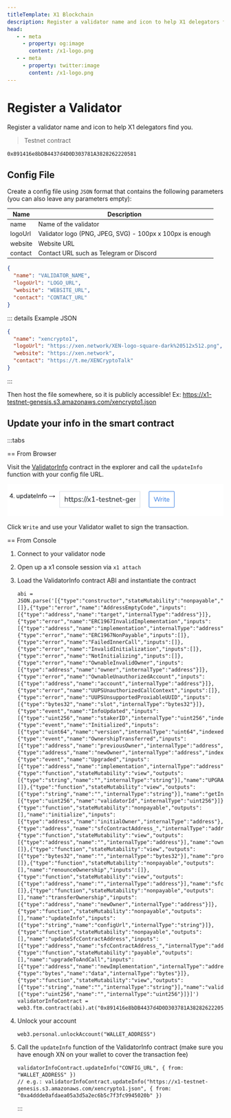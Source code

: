 ```yaml
---
titleTemplate: X1 Blockchain
description: Register a validator name and icon to help X1 delegators find you.
head:
   - - meta
     - property: og:image
       content: /x1-logo.png
   - - meta
     - property: twitter:image
       content: /x1-logo.png
---
```


# Register a Validator

Register a validator name and icon to help X1 delegators find you.

> Testnet contract

```solidity
0x891416e8bDB4437d4D0D303781A3828262220581
```

## Config File

Create a config file using `JSON` format that contains the following parameters (you can also leave any parameters empty):

| Name    | Description                                               |
|---------|-----------------------------------------------------------|
| name    | Name of the validator                                     |
| logoUrl | Validator logo (PNG, JPEG, SVG) - 100px x 100px is enough |
| website | Website URL                                               |
| contact | Contact URL such as Telegram or Discord                   |

```json
{
  "name": "VALIDATOR_NAME",
  "logoUrl": "LOGO_URL",
  "website": "WEBSITE_URL",
  "contact": "CONTACT_URL"
}
```

::: details Example JSON

```json
{
  "name": "xencrypto1",
  "logoUrl": "https://xen.network/XEN-logo-square-dark%20512x512.png",
  "website": "https://xen.network",
  "contact": "https://t.me/XENCryptoTalk"
}
```

:::

Then host the file somewhere, so it is publicly accessible! Ex: https://x1-testnet-genesis.s3.amazonaws.com/xencrypto1.json

## Update your info in the smart contract

:::tabs

== From Browser

Visit the [ValidatorInfo](https://explorer.x1-testnet.xen.network/address/0x891416e8bDB4437d4D0D303781A3828262220581/write-proxy#address-tabs) contract in the explorer and call the `updateInfo` function with your config file URL.

![updateInfo.png](updateInfo.png)

Click `Write` and use your Validator wallet to sign the transaction.

== From Console

1. Connect to your validator node
2. Open up a x1 console session via `x1 attach`
3. Load the ValidatorInfo contract ABI and instantiate the contract

   ```solidity
   abi = JSON.parse('[{"type":"constructor","stateMutability":"nonpayable","inputs":[]},{"type":"error","name":"AddressEmptyCode","inputs":[{"type":"address","name":"target","internalType":"address"}]},{"type":"error","name":"ERC1967InvalidImplementation","inputs":[{"type":"address","name":"implementation","internalType":"address"}]},{"type":"error","name":"ERC1967NonPayable","inputs":[]},{"type":"error","name":"FailedInnerCall","inputs":[]},{"type":"error","name":"InvalidInitialization","inputs":[]},{"type":"error","name":"NotInitializing","inputs":[]},{"type":"error","name":"OwnableInvalidOwner","inputs":[{"type":"address","name":"owner","internalType":"address"}]},{"type":"error","name":"OwnableUnauthorizedAccount","inputs":[{"type":"address","name":"account","internalType":"address"}]},{"type":"error","name":"UUPSUnauthorizedCallContext","inputs":[]},{"type":"error","name":"UUPSUnsupportedProxiableUUID","inputs":[{"type":"bytes32","name":"slot","internalType":"bytes32"}]},{"type":"event","name":"InfoUpdated","inputs":[{"type":"uint256","name":"stakerID","internalType":"uint256","indexed":false}],"anonymous":false},{"type":"event","name":"Initialized","inputs":[{"type":"uint64","name":"version","internalType":"uint64","indexed":false}],"anonymous":false},{"type":"event","name":"OwnershipTransferred","inputs":[{"type":"address","name":"previousOwner","internalType":"address","indexed":true},{"type":"address","name":"newOwner","internalType":"address","indexed":true}],"anonymous":false},{"type":"event","name":"Upgraded","inputs":[{"type":"address","name":"implementation","internalType":"address","indexed":true}],"anonymous":false},{"type":"function","stateMutability":"view","outputs":[{"type":"string","name":"","internalType":"string"}],"name":"UPGRADE_INTERFACE_VERSION","inputs":[]},{"type":"function","stateMutability":"view","outputs":[{"type":"string","name":"","internalType":"string"}],"name":"getInfo","inputs":[{"type":"uint256","name":"validatorId","internalType":"uint256"}]},{"type":"function","stateMutability":"nonpayable","outputs":[],"name":"initialize","inputs":[{"type":"address","name":"initialOwner","internalType":"address"},{"type":"address","name":"sfcContractAddress_","internalType":"address"}]},{"type":"function","stateMutability":"view","outputs":[{"type":"address","name":"","internalType":"address"}],"name":"owner","inputs":[]},{"type":"function","stateMutability":"view","outputs":[{"type":"bytes32","name":"","internalType":"bytes32"}],"name":"proxiableUUID","inputs":[]},{"type":"function","stateMutability":"nonpayable","outputs":[],"name":"renounceOwnership","inputs":[]},{"type":"function","stateMutability":"view","outputs":[{"type":"address","name":"","internalType":"address"}],"name":"sfcContractAddress","inputs":[]},{"type":"function","stateMutability":"nonpayable","outputs":[],"name":"transferOwnership","inputs":[{"type":"address","name":"newOwner","internalType":"address"}]},{"type":"function","stateMutability":"nonpayable","outputs":[],"name":"updateInfo","inputs":[{"type":"string","name":"configUrl","internalType":"string"}]},{"type":"function","stateMutability":"nonpayable","outputs":[],"name":"updateSfcContractAddress","inputs":[{"type":"address","name":"sfcContractAddress_","internalType":"address"}]},{"type":"function","stateMutability":"payable","outputs":[],"name":"upgradeToAndCall","inputs":[{"type":"address","name":"newImplementation","internalType":"address"},{"type":"bytes","name":"data","internalType":"bytes"}]},{"type":"function","stateMutability":"view","outputs":[{"type":"string","name":"","internalType":"string"}],"name":"validatorInfos","inputs":[{"type":"uint256","name":"","internalType":"uint256"}]}]')
   validatorInfoContract = web3.ftm.contract(abi).at("0x891416e8bDB4437d4D0D303781A3828262220581")
   ```

4. Unlock your account

   ```solidity
   web3.personal.unlockAccount("WALLET_ADDRESS")
   ```

5. Call the `updateInfo` function of the ValidatorInfo contract (make sure you have enough XN on your wallet to cover the transaction fee)

   ```solidity
   validatorInfoContract.updateInfo("CONFIG_URL", { from: "WALLET_ADDRESS" })
   // e.g.: validatorInfoContract.updateInfo("https://x1-testnet-genesis.s3.amazonaws.com/xencrypto1.json", { from: "0xa4ddde0afdaea05a3d5a2ec6b5c7f3fc9945020b" })
   ```

   :::
